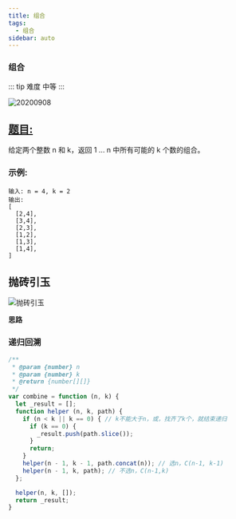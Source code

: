 ```yaml
---
title: 组合
tags:
  - 组合
sidebar: auto
---
```


### 组合

::: tip 难度
中等
:::

![20200908](http://qiniu.gaowenju.com/leecode/banner/20200908.jpg)

## [题目:](https://leetcode-cn.com/problems/combinations/)

给定两个整数 n 和 k，返回 1 ... n 中所有可能的 k 个数的组合。

### 示例:

```
输入: n = 4, k = 2
输出:
[
  [2,4],
  [3,4],
  [2,3],
  [1,2],
  [1,3],
  [1,4],
]
```

## 抛砖引玉

![抛砖引玉](http://qiniu.gaowenju.com/leecode/20200908.png)

**思路**

### 递归回溯

```javascript
/**
 * @param {number} n
 * @param {number} k
 * @return {number[][]}
 */
var combine = function (n, k) {
  let _result = [];
  function helper (n, k, path) {
    if (n < k || k == 0) { // k不能大于n，或，找齐了k个，就结束递归
      if (k == 0) {
        _result.push(path.slice());
      }
      return;
    }
    helper(n - 1, k - 1, path.concat(n)); // 选n，C(n-1, k-1)
    helper(n - 1, k, path); // 不选n，C(n-1,k)
  };

  helper(n, k, []);
  return _result;
}
```
